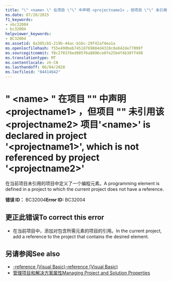 ```yaml
---
title: "\" <name> \" 在项目 \"\" 中声明 <projectname1> ，但项目 \"\" 未引用该 <projectname2> 项目"
ms.date: 07/20/2015
f1_keywords:
- vbc32004
- bc32004
helpviewer_keywords:
- BC32004
ms.assetid: 8a305cb5-219b-44ac-b16c-29f42af4ea1a
ms.openlocfilehash: f55e490beb74518769884d4328c8e842de77099f
ms.sourcegitcommit: f8c270376ed905f6a8896ce0fe25b4f4b38ff498
ms.translationtype: MT
ms.contentlocale: zh-CN
ms.lasthandoff: 06/04/2020
ms.locfileid: "84414642"
---
```

# <a name="name-is-declared-in-project-projectname1-which-is-not-referenced-by-project-projectname2"></a><span data-ttu-id="44949-102">" \<name> " 在项目 "" 中声明 \<projectname1> ，但项目 "" 未引用该 \<projectname2> 项目</span><span class="sxs-lookup"><span data-stu-id="44949-102">'\<name>' is declared in project '\<projectname1>', which is not referenced by project '\<projectname2>'</span></span>
<span data-ttu-id="44949-103">在当前项目未引用的项目中定义了一个编程元素。</span><span class="sxs-lookup"><span data-stu-id="44949-103">A programming element is defined in a project to which the current project does not have a reference.</span></span>  
  
 <span data-ttu-id="44949-104">**错误 ID：** BC32004</span><span class="sxs-lookup"><span data-stu-id="44949-104">**Error ID:** BC32004</span></span>  
  
## <a name="to-correct-this-error"></a><span data-ttu-id="44949-105">更正此错误</span><span class="sxs-lookup"><span data-stu-id="44949-105">To correct this error</span></span>  
  
- <span data-ttu-id="44949-106">在当前项目中，添加对包含所需元素的项目的引用。</span><span class="sxs-lookup"><span data-stu-id="44949-106">In the current project, add a reference to the project that contains the desired element.</span></span>  
  
## <a name="see-also"></a><span data-ttu-id="44949-107">另请参阅</span><span class="sxs-lookup"><span data-stu-id="44949-107">See also</span></span>

- [<span data-ttu-id="44949-108">-reference (Visual Basic)</span><span class="sxs-lookup"><span data-stu-id="44949-108">-reference (Visual Basic)</span></span>](../reference/command-line-compiler/reference.md)
- [<span data-ttu-id="44949-109">管理项目和解决方案属性</span><span class="sxs-lookup"><span data-stu-id="44949-109">Managing Project and Solution Properties</span></span>](/visualstudio/ide/managing-project-and-solution-properties)
